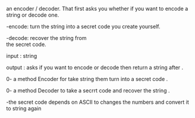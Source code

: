 an encoder / decoder. That first asks you whether if you want to encode a string or decode one. 
    
-encode: turn the string into a 
secret code you create yourself.
  
-decode: recover the string from    
the secret code.






input : string 

output : asks if you want to encode or decode then return a string after .





0- a method Encoder for take string them turn into a secret code .


0- a method Decoder to take a secrrt code and recover the string .


-the secret code depends on ASCII to changes the numbers and convert it to string again 